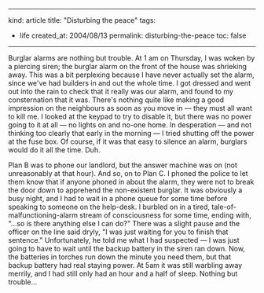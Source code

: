 -----
kind: article
title: "Disturbing the peace"
tags:
- life
created_at: 2004/08/13
permalink: disturbing-the-peace
toc: false
-----

<p>Burglar alarms are nothing but trouble. At 1 am on Thursday, I was woken by a piercing siren; the burglar alarm on the front of the house was shrieking away. This was a bit perplexing because I have never actually set the alarm, since we've had builders in and out the whole time. I got dressed and went out into the rain to check that it really was our alarm, and found to my consternation that it was. There's nothing quite like making a good impression on the neighbours as soon as you move in &mdash; they must all want to kill me. I looked at the keypad to try to disable it, but there was no power going to it at all &mdash; no lights on and no-one home. In desperation &mdash; and not thinking too clearly that early in the morning &mdash; I tried shutting off the power at the fuse box. Of course, if it was that easy to silence an alarm, burglars would do it all the time. Duh.</p><p>Plan B was to phone our landlord, but the answer machine was on (not unreasonably at that hour). And so, on to Plan C. I phoned the police to let them know that if anyone phoned in about the alarm, they were not to break the door down to apprehend the non-existent burglar. It was obviously a busy night, and I had to wait in a phone queue for some time before speaking to someone on the help-desk. I  burbled on in a tired, tale-of-malfunctioning-alarm stream of consciousness for some time, ending with, "...so is there anything else I can do?" There was a slight pause and the officer on the line said dryly, "I was just waiting for you to finish that sentence." Unfortunately, he told me what I had suspected &mdash; I was just going to have to wait until the backup battery in the siren ran down. Now, the batteries in torches run down the minute you need them, but that backup battery had real staying power. At 5am it was still warbling away merrily, and I had still only had an hour and a half of sleep. Nothing but trouble...</p>


